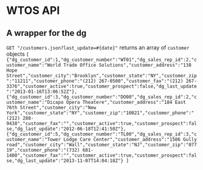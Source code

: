 WTOS API
========
A wrapper for the dg
--------------------
`GET "/customers.json?last_update=#{date}"`
returns an array of `customer` objects
`[
	{"dg_customer_id":1,"dg_customer_number":"WT01","dg_sales_rep_id":2,"customer_name":"World Trade Office Solutions","customer_address":"138 Hope Street","customer_city":"Brooklyn","customer_state":"NY","customer_zip":"11211","customer_phone":"(212) 267-0500","customer_fax":"(212) 267-3376","customer_active":true,"customer_prospect":false,"dg_last_update":"2013-01-16T13:06:52Z"},
	{"dg_customer_id":3,"dg_customer_number":"DO00","dg_sales_rep_id":2,"customer_name":"Dicapo Opera Theatere","customer_address":"184 East 76th Street","customer_city":"New York","customer_state":"NY","customer_zip":"10021","customer_phone":"(212) 288-9438","customer_fax":"","customer_active":true,"customer_prospect":false,"dg_last_update":"2012-06-18T12:41:50Z"},
	{"dg_customer_id":5,"dg_customer_number":"TL00","dg_sales_rep_id":3,"customer_name":"Tower Lodge Care Center","customer_address":"1506 Gully road","customer_city":"Wall","customer_state":"NJ","customer_zip":"07719","customer_phone":"(732) 681-1400","customer_fax":"","customer_active":true,"customer_prospect":false,"dg_last_update":"2013-11-07T14:04:18Z"}
]`